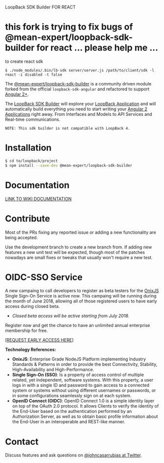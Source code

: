LoopBack SDK Builder FOR REACT 

this fork is trying to fix bugs of @mean-expert/loopback-sdk-builder for react ... please help me ... 
==================
to create react sdk 

````
$ ./node_modules/.bin/lb-sdk server/server.js /path/to/client/sdk -l react -i disabled -t false

````

The [@mean-expert/loopback-sdk-builder](https://www.npmjs.com/package/@mean-expert/loopback-sdk-builder) is a community driven module forked from the official `loopback-sdk-angular` and refactored to support [Angular 2+](http://angular.io).

The [LoopBack SDK Builder](https://www.npmjs.com/package/@mean-expert/loopback-sdk-builder) will explore your [LoopBack Application](http://loopback.io) and will automatically build everything you need to start writing your [Angular 2 Applications](http://angular.io) right away. From Interfaces and Models to API Services and Real-time communications.

`NOTE: This sdk builder is not compatible with LoopBack 4.`

# Installation

````sh
$ cd to/loopback/project
$ npm install --save-dev @mean-expert/loopback-sdk-builder
````

# Documentation

[LINK TO WIKI DOCUMENTATION](https://github.com/mean-expert-official/loopback-sdk-builder/wiki)

# Contribute
Most of the PRs fixing any reported issue or adding a new functionality are being accepted.

Use the development branch to create a new branch from. If adding new features a new unit test will be expected, though most of the patches nowadays are small fixes or tweaks that usually won't require a new test.

# OIDC-SSO Service
A new campaing to call developers to register as beta testers for the [OnixJS](https://onixjs.io) Single Sign-On Service is active now. This campaing will be running during the month of June 2018, allowing all of those registered users to have early access during closed beta.

- _Closed beta access will be active starting from July 2018._

Register now and get the chance to have an unlimited annual enterprise membership for free.

[[REQUEST EARLY ACCESS HERE](https://onixjs.io)]

**Technology References:**

- **OnixJS**: Enterprise Grade NodeJS Platform implementing Industry Standards & Patterns in order to provide the best Connectivity, Stability, High-Availability and High-Performance.
- **Single Sign-On (SSO)**: Is a property of access control of multiple related, yet independent, software systems. With this property, a user logs in with a single ID and password to gain access to a connected system or systems without using different usernames or passwords, or in some configurations seamlessly sign on at each system.
- **OpenID Connect (OIDC)**: OpenID Connect 1.0 is a simple identity layer on top of the OAuth 2.0 protocol. It allows Clients to verify the identity of the End-User based on the authentication performed by an Authorization Server, as well as to obtain basic profile information about the End-User in an interoperable and REST-like manner.

# Contact
Discuss features and ask questions on [@johncasarrubias at Twitter](https://twitter.com/johncasarrubias).
